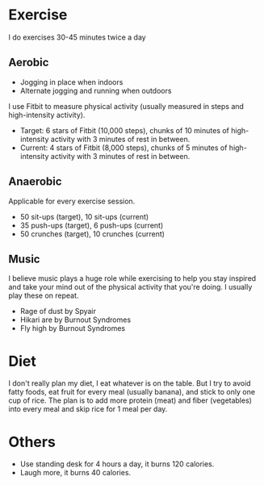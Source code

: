 # Exercise

I do exercises 30-45 minutes twice a day

## Aerobic

- Jogging in place when indoors
- Alternate jogging and running when outdoors

I use Fitbit to measure physical activity (usually measured in steps and high-intensity activity). 

- Target: 6 stars of Fitbit (10,000 steps), chunks of 10 minutes of high-intensity activity with 3 minutes of rest in between.
- Current: 4 stars of Fitbit (8,000 steps), chunks of 5 minutes of high-intensity activity with 3 minutes of rest in between.

## Anaerobic 

Applicable for every exercise session.

- 50 sit-ups (target), 10 sit-ups (current) 
- 35 push-ups (target), 6 push-ups (current) 
- 50 crunches (target), 10 crunches (current)

## Music

I believe music plays a huge role while exercising to help you stay inspired and take your mind out of the physical activity that you're doing. I usually play these on repeat.

- Rage of dust by Spyair
- Hikari are by Burnout Syndromes
- Fly high by Burnout Syndromes

# Diet

I don't really plan my diet, I eat whatever is on the table. But I try to avoid fatty foods, eat fruit for every meal (usually banana), and stick to only one cup of rice. The plan is to add more protein (meat) and fiber (vegetables) into every meal and skip rice for 1 meal per day.

# Others

- Use standing desk for 4 hours a day, it burns 120 calories.
- Laugh more, it burns 40 calories.
